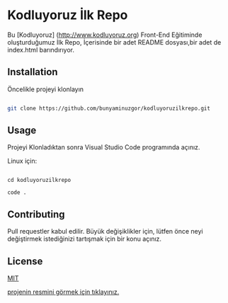 # Kodluyoruz İlk Repo

  

Bu [Kodluyoruz] (http://www.kodluyoruz.org) Front-End Eğitiminde oluşturduğumuz İlk Repo, İçerisinde bir adet README dosyası,bir adet de index.html barındırıyor.

  

## Installation

  

Öncelikle projeyi klonlayın

  

``` bash

git clone https://github.com/bunyaminuzgor/kodluyoruzilkrepo.git

```

  

## Usage

Projeyi Klonladıktan sonra Visual Studio Code programında açınız.

  

Linux için:

```linux

cd kodluyoruzilkrepo

code .

```

## Contributing

Pull requestler kabul edilir. Büyük değişiklikler için, lütfen önce neyi değiştirmek istediğinizi tartışmak için bir konu açınız.

  
  

## License

[MIT](https://choosealicense.com/licenses/mit/)

  

[projenin resmini görmek için tıklayınız.](https://www.hizliresim.com/1ktxydb)